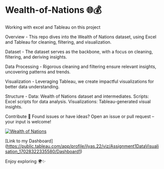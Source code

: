 # Wealth-of-Nations 🌐💰
Working with excel and Tableau on this project

Overview -
This repo dives into the Wealth of Nations dataset, using Excel and Tableau for cleaning, filtering, and visualization.

Dataset -
The dataset serves as the backbone, with a focus on cleaning, filtering, and deriving insights.

Data Processing -
Rigorous cleaning and filtering ensure relevant insights, uncovering patterns and trends.

Visualization -
Leveraging Tableau, we create impactful visualizations for better data understanding.

Structure - 
Data: Wealth of Nations dataset and intermediates. 
Scripts: Excel scripts for data analysis. 
Visualizations: Tableau-generated visual insights.

Contribute 🚀
Found issues or have ideas? Open an issue or pull request – your input is welcome!

<div class='tableauPlaceholder' id='viz1704818620039' style='position: relative'><noscript><a href='#'><img alt='Wealth of Nations ' src='https:&#47;&#47;public.tableau.com&#47;static&#47;images&#47;As&#47;Assignment1DataVisualisation_17028322335580&#47;Dashboard1&#47;1_rss.png' style='border: none' /></a></noscript><object class='tableauViz'  style='display:none;'><param name='host_url' value='https%3A%2F%2Fpublic.tableau.com%2F' /> <param name='embed_code_version' value='3' /> <param name='site_root' value='' /><param name='name' value='Assignment1DataVisualisation_17028322335580&#47;Dashboard1' /><param name='tabs' value='no' /><param name='toolbar' value='yes' /><param name='static_image' value='https:&#47;&#47;public.tableau.com&#47;static&#47;images&#47;As&#47;Assignment1DataVisualisation_17028322335580&#47;Dashboard1&#47;1.png' /> <param name='animate_transition' value='yes' /><param name='display_static_image' value='yes' /><param name='display_spinner' value='yes' /><param name='display_overlay' value='yes' /><param name='display_count' value='yes' /><param name='language' value='en-GB' /></object></div>      

[Link to my Dashboard] (https://public.tableau.com/app/profile/ilyas.22/viz/Assignment1DataVisualisation_17028322335580/Dashboard1)

Enjoy exploring 🌍✨

